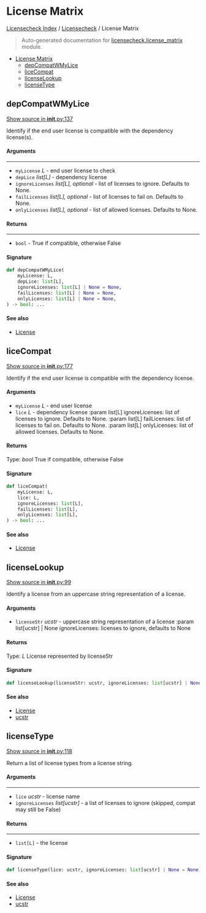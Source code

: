 # License Matrix

[Licensecheck Index](../../README.md#licensecheck-index) / [Licensecheck](../index.md#licensecheck) / License Matrix

> Auto-generated documentation for [licensecheck.license_matrix](../../../../licensecheck/license_matrix/__init__.py) module.

- [License Matrix](#license-matrix)
  - [depCompatWMyLice](#depcompatwmylice)
  - [liceCompat](#licecompat)
  - [licenseLookup](#licenselookup)
  - [licenseType](#licensetype)

## depCompatWMyLice

[Show source in __init__.py:137](../../../../licensecheck/license_matrix/__init__.py#L137)

Identify if the end user license is compatible with the dependency license(s).

#### Arguments

----
 - `myLicense` *L* - end user license to check
 - `depLice` *list[L]* - dependency license
 - `ignoreLicenses` *list[L], optional* - list of licenses to ignore. Defaults to None.
 - `failLicenses` *list[L], optional* - list of licenses to fail on. Defaults to None.
 - `onlyLicenses` *list[L], optional* - list of allowed licenses. Defaults to None.

#### Returns

-------
 - `bool` - True if compatible, otherwise False

#### Signature

```python
def depCompatWMyLice(
    myLicense: L,
    depLice: list[L],
    ignoreLicenses: list[L] | None = None,
    failLicenses: list[L] | None = None,
    onlyLicenses: list[L] | None = None,
) -> bool: ...
```

#### See also

- [License](../types.md#license)



## liceCompat

[Show source in __init__.py:177](../../../../licensecheck/license_matrix/__init__.py#L177)

Identify if the end user license is compatible with the dependency license.

#### Arguments

- `myLicense` *L* - end user license
- `lice` *L* - dependency license
:param list[L] ignoreLicenses: list of licenses to ignore. Defaults to None.
:param list[L] failLicenses: list of licenses to fail on. Defaults to None.
:param list[L] onlyLicenses: list of allowed licenses. Defaults to None.

#### Returns

Type: *bool*
True if compatible, otherwise False

#### Signature

```python
def liceCompat(
    myLicense: L,
    lice: L,
    ignoreLicenses: list[L],
    failLicenses: list[L],
    onlyLicenses: list[L],
) -> bool: ...
```

#### See also

- [License](../types.md#license)



## licenseLookup

[Show source in __init__.py:99](../../../../licensecheck/license_matrix/__init__.py#L99)

Identify a license from an uppercase string representation of a license.

#### Arguments

- `licenseStr` *ucstr* - uppercase string representation of a license
:param list[ucstr] | None ignoreLicenses: licenses to ignore, defaults to None

#### Returns

Type: *L*
License represented by licenseStr

#### Signature

```python
def licenseLookup(licenseStr: ucstr, ignoreLicenses: list[ucstr] | None = None) -> L: ...
```

#### See also

- [License](../types.md#license)
- [ucstr](../types.md#ucstr)



## licenseType

[Show source in __init__.py:118](../../../../licensecheck/license_matrix/__init__.py#L118)

Return a list of license types from a license string.

#### Arguments

----
 - `lice` *ucstr* - license name
 - `ignoreLicenses` *list[ucstr]* - a list of licenses to ignore (skipped, compat may still be
 False)

#### Returns

-------
 - `list[L]` - the license

#### Signature

```python
def licenseType(lice: ucstr, ignoreLicenses: list[ucstr] | None = None) -> list[L]: ...
```

#### See also

- [License](../types.md#license)
- [ucstr](../types.md#ucstr)